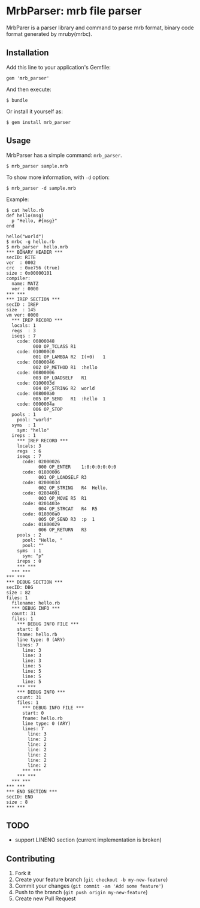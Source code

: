 # MrbParser: mrb file parser

MrbParer is a parser library and command to parse mrb format, binary code format
generated by mruby(mrbc).

## Installation

Add this line to your application's Gemfile:

    gem 'mrb_parser'

And then execute:

    $ bundle

Or install it yourself as:

    $ gem install mrb_parser

## Usage

MrbParser has a simple command: ``mrb_parser``.

    $ mrb_parser sample.mrb

To show more information, with ``-d`` option:

    $ mrb_parser -d sample.mrb

Example:

    $ cat hello.rb
    def hello(msg)
      p "Hello, #{msg}"
    end
    
    hello("world")
    $ mrbc -g hello.rb
    $ mrb_parser  hello.mrb 
    *** BINARY HEADER ***
    secID: RITE
    ver  : 0002
    crc  : 0xe756 (true)
    size : 0x00000101
    compiler:
      name: MATZ
      ver : 0000
    *** ***
    *** IREP SECTION ***
    secID : IREP
    size  : 145
    vm ver: 0000
      *** IREP RECORD ***
      locals: 1
      regs  : 3
      iseqs : 7
        code: 00800048
              000 OP_TCLASS	R1
        code: 010000c0
              001 OP_LAMBDA	R2	I(+0)	1
        code: 00800046
              002 OP_METHOD	R1	:hello
        code: 00800006
              003 OP_LOADSELF	R1
        code: 0100003d
              004 OP_STRING	R2	world
        code: 008000a0
              005 OP_SEND	R1	:hello	1
        code: 0000004a
              006 OP_STOP
      pools : 1
        pool: "world"
      syms  : 1
        sym: "hello"
      ireps : 1
        *** IREP RECORD ***
        locals: 3
        regs  : 6
        iseqs : 7
          code: 02000026
                000 OP_ENTER	1:0:0:0:0:0:0
          code: 01800006
                001 OP_LOADSELF	R3
          code: 0200003d
                002 OP_STRING	R4	Hello, 
          code: 02804001
                003 OP_MOVE	R5	R1
          code: 0201403e
                004 OP_STRCAT	R4	R5
          code: 018000a0
                005 OP_SEND	R3	:p	1
          code: 01800029
                006 OP_RETURN	R3
        pools : 2
          pool: "Hello, "
          pool: ""
        syms  : 1
          sym: "p"
        ireps : 0
        *** ***
      *** ***
    *** ***
    *** DEBUG SECTION ***
    secID: DBG
    size : 82
    files: 1
      filename: hello.rb
      *** DEBUG INFO ***
      count: 31
      files: 1
        *** DEBUG INFO FILE ***
        start: 0
        fname: hello.rb
        line type: 0 (ARY)
        lines: 7
          line: 3
          line: 3
          line: 3
          line: 5
          line: 5
          line: 5
          line: 5
        *** ***
        *** DEBUG INFO ***
        count: 31
        files: 1
          *** DEBUG INFO FILE ***
          start: 0
          fname: hello.rb
          line type: 0 (ARY)
          lines: 7
            line: 3
            line: 2
            line: 2
            line: 2
            line: 2
            line: 2
            line: 2
          *** ***
        *** ***
      *** ***
    *** ***
    *** END SECTION ***
    secID: END
    size : 8
    *** ***


## TODO

* support LINENO section (current implementation is broken)

## Contributing

1. Fork it
2. Create your feature branch (`git checkout -b my-new-feature`)
3. Commit your changes (`git commit -am 'Add some feature'`)
4. Push to the branch (`git push origin my-new-feature`)
5. Create new Pull Request

